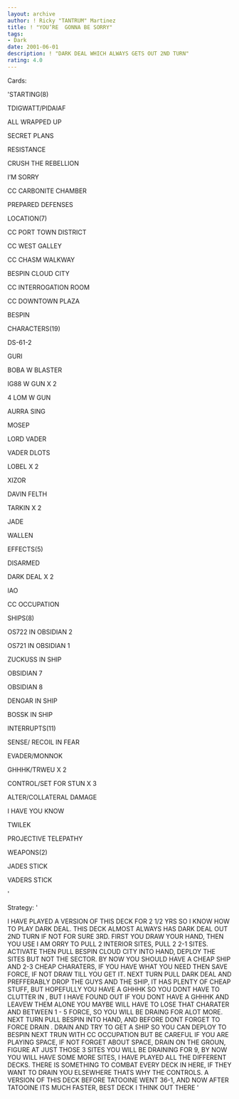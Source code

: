 ```yaml
---
layout: archive
author: ! Ricky "TANTRUM" Martinez
title: ! "YOU’RE  GONNA BE SORRY"
tags:
- Dark
date: 2001-06-01
description: ! "DARK DEAL WHICH ALWAYS GETS OUT 2ND TURN"
rating: 4.0
---
```

Cards: 

'STARTING(8)

TDIGWATT/PIDAIAF

ALL WRAPPED UP

SECRET PLANS

RESISTANCE

CRUSH THE REBELLION

I’M SORRY

CC CARBONITE CHAMBER

PREPARED DEFENSES


LOCATION(7)

CC PORT TOWN DISTRICT

CC WEST GALLEY

CC CHASM WALKWAY

BESPIN CLOUD CITY

CC INTERROGATION ROOM

CC DOWNTOWN PLAZA

BESPIN 


CHARACTERS(19)

DS-61-2

GURI

BOBA W BLASTER

IG88 W GUN X 2

4 LOM W GUN

AURRA SING

MOSEP

LORD VADER 

VADER DLOTS

LOBEL X 2

XIZOR

DAVIN FELTH

TARKIN X 2

JADE

WALLEN


EFFECTS(5)

DISARMED

DARK DEAL X 2

IAO

CC OCCUPATION


SHIPS(8)

OS722 IN OBSIDIAN 2

OS721 IN OBSIDIAN 1

ZUCKUSS IN SHIP

OBSIDIAN 7

OBSIDIAN 8

DENGAR IN SHIP

BOSSK IN SHIP


INTERRUPTS(11)

SENSE/ RECOIL IN FEAR

EVADER/MONNOK

GHHHK/TRWEU X 2

CONTROL/SET FOR STUN X 3

ALTER/COLLATERAL DAMAGE

I HAVE YOU KNOW

TWILEK

PROJECTIVE TELEPATHY


WEAPONS(2)

JADES STICK

VADERS STICK

'

Strategy: '

I HAVE PLAYED A VERSION OF THIS DECK FOR 2 1/2 YRS SO I KNOW HOW TO PLAY DARK DEAL.   THIS DECK ALMOST ALWAYS HAS DARK DEAL OUT 2ND TURN IF NOT FOR SURE 3RD.  FIRST YOU DRAW YOUR HAND, THEN YOU USE I AM ORRY TO PULL 2 INTERIOR SITES, PULL 2 2-1 SITES. ACTIVATE THEN PULL BESPIN CLOUD CITY INTO HAND, DEPLOY THE SITES BUT NOT THE SECTOR. BY NOW YOU SHOULD HAVE A CHEAP SHIP AND 2-3 CHEAP CHARATERS, IF YOU HAVE WHAT YOU NEED THEN SAVE FORCE, IF NOT DRAW TILL YOU GET IT. NEXT TURN PULL DARK DEAL AND PREFFERABLY DROP THE GUYS AND THE SHIP, IT HAS PLENTY OF CHEAP STUFF, BUT HOPEFULLY YOU HAVE A GHHHK SO YOU DONT HAVE TO CLUTTER IN , BUT I HAVE FOUND OUT IF YOU DONT HAVE A GHHHK AND LEAVEW THEM ALONE YOU MAYBE WILL HAVE TO LOSE THAT CHARATER AND BETWEEN 1 - 5 FORCE, SO YOU WILL BE DRAING FOR ALOT MORE.  NEXT TURN PULL BESPIN INTO HAND, AND BEFORE DONT FORGET  TO FORCE DRAIN .  DRAIN AND TRY TO GET A SHIP SO YOU CAN DEPLOY TO BESPIN NEXT TRUN WITH CC OCCUPATION BUT BE CAREFUL IF YOU ARE PLAYING SPACE, IF NOT FORGET ABOUT SPACE, DRAIN ON THE GROUN, FIGURE AT JUST THOSE 3 SITES YOU WILL BE DRAINING FOR 9, BY NOW YOU WILL HAVE SOME MORE SITES, I HAVE PLAYED ALL THE DIFFERENT DECKS.  THERE IS SOMETHING TO COMBAT EVERY DECK IN HERE, IF THEY WANT TO DRAIN YOU ELSEWHERE THATS WHY THE CONTROLS.  A VERSION OF THIS DECK BEFORE TATOOINE WENT 36-1, AND NOW AFTER TATOOINE ITS MUCH FASTER, BEST DECK I THINK OUT THERE '